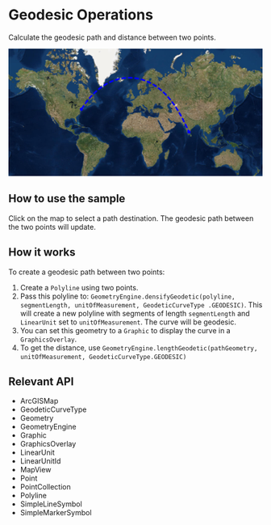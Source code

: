 # Geodesic Operations

Calculate the geodesic path and distance between two points.

![](GeodesicOperations.png)

## How to use the sample

Click on the map to select a path destination. The geodesic path between the two points will update.

## How it works

To create a geodesic path between two points:


  1. Create a `Polyline` using two points.
  2. Pass this polyline to: `GeometryEngine.densifyGeodetic(polyline, segmentLength, unitOfMeasurement, GeodeticCurveType
  .GEODESIC)`. This will create a new polyline with segments of length `segmentLength` and 
  `LinearUnit` set to `unitOfMeasurement`. The curve will be geodesic.
  3. You can set this geometry to a `Graphic` to display the curve in a `GraphicsOverlay`.
  4. To get the distance, use `GeometryEngine.lengthGeodetic(pathGeometry, unitOfMeasurement, GeodeticCurveType.GEODESIC)` 


## Relevant API


*   ArcGISMap
*   GeodeticCurveType
*   Geometry
*   GeometryEngine
*   Graphic
*   GraphicsOverlay
*   LinearUnit
*   LinearUnitId
*   MapView
*   Point
*   PointCollection
*   Polyline
*   SimpleLineSymbol
*   SimpleMarkerSymbol

